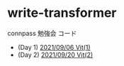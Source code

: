 # write-transformer
connpass 勉強会 コード

- (Day 1) [2021/09/06 Vit(1)](https://write-transformer.connpass.com/event/224129/)
- (Day 2) [2021/09/20 Vit(2)](https://write-transformer.connpass.com/event/224373/)
